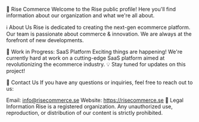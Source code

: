 🚀 Rise Commerce
Welcome to the Rise public profile! Here you'll find information about our organization and what we're all about.

ℹ️ About Us
Rise is dedicated to creating the next-gen ecommerce platform. Our team is passionate about commerce & innovation. We are always at the forefront of new developments.

🚧 Work in Progress: SaaS Platform
Exciting things are happening! We're currently hard at work on a cutting-edge SaaS platform aimed at revolutionizing the ecommerce industry. 💡 Stay tuned for updates on this project!

📧 Contact Us
If you have any questions or inquiries, feel free to reach out to us:

Email: info@risecommerce.se
Website: https://risecommerce.se
📝 Legal Information
Rise is a registered organization. Any unauthorized use, reproduction, or distribution of our content is strictly prohibited.
